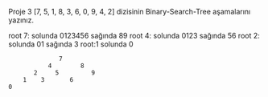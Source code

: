 Proje 3
[7, 5, 1, 8, 3, 6, 0, 9, 4, 2] dizisinin Binary-Search-Tree aşamalarını yazınız.


root 7:                 solunda 0123456                 sağında 89
root 4:           solunda 0123              sağında 56
    root 2: solunda 01 sağında 3
        root:1 solunda 0



                  7
               4        8    
           2     5         9
        1    3       6
    0 



